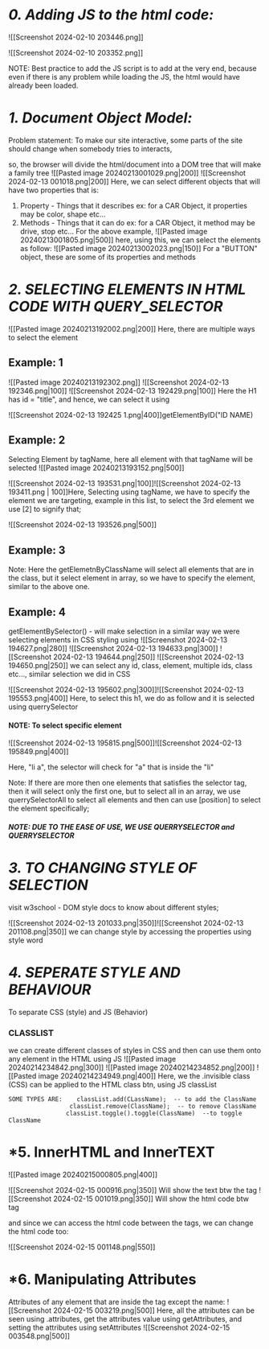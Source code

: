 # *0. Adding JS to the html code:*

![[Screenshot 2024-02-10 203446.png]]

![[Screenshot 2024-02-10 203352.png]]

 NOTE: Best practice to add the JS script is to add at the very end, because even if there is any problem while loading the JS, the html would have already been loaded.


# *1. Document Object Model:*
Problem statement: To make our site interactive, some parts of the site should change when somebody tries to interacts,

so, the browser will divide the html/document into a DOM tree that will make a family tree 
![[Pasted image 20240213001029.png|200]] ![[Screenshot 2024-02-13 001018.png|200]] 
Here, we can select different objects that will have two properties that is:
1. Property - Things that it describes    ex: for a CAR Object, it properties may be color, shape etc...
2. Methods - Things that it can do        ex: for a CAR Object, it method may be drive, stop etc...
For the above example, 
![[Pasted image 20240213001805.png|500]]
here, using this, we can select the elements as follow:
![[Pasted image 20240213002023.png|150]] For a "BUTTON" object, these are some of its properties and methods


# *2. SELECTING ELEMENTS IN HTML CODE WITH QUERY_SELECTOR*

![[Pasted image 20240213192002.png|200]] Here, there are multiple ways to select the element

## Example: 1
![[Pasted image 20240213192302.png]]
![[Screenshot 2024-02-13 192346.png|100]] ![[Screenshot 2024-02-13 192429.png|100]] Here the H1 has id = "title", and hence, we can select it using 

![[Screenshot 2024-02-13 192425 1.png|400]]getElementByID("ID NAME)

## Example: 2
Selecting Element by tagName, here all element with that tagName will be selected
![[Pasted image 20240213193152.png|500]]

![[Screenshot 2024-02-13 193531.png|100]]![[Screenshot 2024-02-13 193411.png | 100]]Here, Selecting using tagName, we have to specify the element we are targeting, example in this list, to select the 3rd element we use [2] to signify that;

![[Screenshot 2024-02-13 193526.png|500]]

## Example: 3

Note: Here the getElemetnByClassName will select all elements that are in the class, but it select element in array, so we have to specify the element, similar to the above one.

## Example: 4

getElementBySelector() - will make selection in a similar way we were selecting elements in 
CSS styling using
![[Screenshot 2024-02-13 194627.png|280]]    ![[Screenshot 2024-02-13 194633.png|300]]
![[Screenshot 2024-02-13 194644.png|250]]             ![[Screenshot 2024-02-13 194650.png|250]]
we can select any id, class, element, multiple ids, class etc..., similar selection we did in CSS

![[Screenshot 2024-02-13 195602.png|300]]![[Screenshot 2024-02-13 195553.png|400]]
Here, to select this h1, we do as follow and it is selected using querrySelector


#### NOTE: To select specific element
![[Screenshot 2024-02-13 195815.png|500]]![[Screenshot 2024-02-13 195849.png|400]]

Here, "li a", the selector will check for "a" that is inside the "li"

Note: If there are more then one elements that satisfies the selector tag, then it will select only the first one, but to select all in an array, we use querrySelectorAll to select all elements and then can use [position] to select the element specifically;

##### NOTE: DUE TO THE EASE OF USE, WE USE QUERRYSELECTOR and QUERRYSELECTOR


# *3. TO CHANGING STYLE OF SELECTION*

visit w3school - DOM style docs to know about different styles;

![[Screenshot 2024-02-13 201033.png|350]]![[Screenshot 2024-02-13 201108.png|350]]
we can change style by accessing the properties using style word


# *4. SEPERATE STYLE AND BEHAVIOUR*

To separate CSS (style) and JS (Behavior)
### CLASSLIST

we can create different classes of styles in CSS and then can use them onto any element in the HTML using JS
![[Pasted image 20240214234842.png|300]] ![[Pasted image 20240214234852.png|200]]
![[Pasted image 20240214234949.png|400]]
Here, we the .invisible class (CSS) can be applied to the HTML class btn, using JS classList

	SOME TYPES ARE:    classList.add(CLassName);  -- to add the ClassName
					 classList.remove(ClassName);  -- to remove ClassName
					classList.toggle().toggle(ClassName)  --to toggle ClassName

# *5. InnerHTML and InnerTEXT

![[Pasted image 20240215000805.png|400]]

![[Screenshot 2024-02-15 000916.png|350]] Will show the text btw the tag
![[Screenshot 2024-02-15 001019.png|350]] Will show the html code btw tag

and since we can access the html code between the tags, we can change the html code too:

![[Screenshot 2024-02-15 001148.png|550]]

# *6. Manipulating Attributes

Attributes of any element that are inside the tag except the name:
![[Screenshot 2024-02-15 003219.png|500]]
Here, all the attributes can be seen using .attributes, get the attributes value using getAttributes, and setting the attributes using setAttributes
![[Screenshot 2024-02-15 003548.png|500]]



